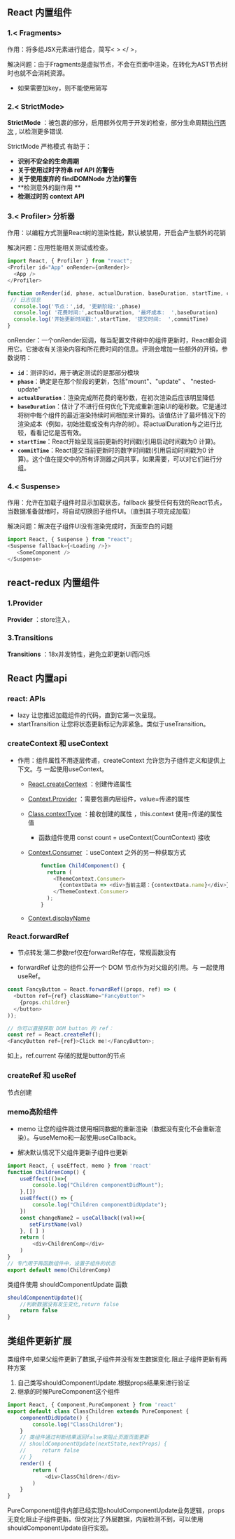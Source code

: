 

## React 内置组件

### 1.< Fragments>

作用：将多组JSX元素进行组合，简写< >  </ >，

解决问题：由于Fragments是虚拟节点，不会在页面中渲染，在转化为AST节点树时也就不会消耗资源。

- 如果需要加key，则不能使用简写

### 2.< StrictMode>

**StrictMode** ：被包裹的部分，启用额外仅用于开发的检查，部分生命周期[执行两次](https://www.cnblogs.com/EQ1024/p/16978187.html) , 以检测更多错误.

StrictMode 严格模式 有助于：

- **识别不安全的生命周期** 
- **关于使用过时字符串 ref API 的警告** 
- **关于使用废弃的 findDOMNode 方法的警告** 
- **检测意外的副作用 ** 
- **检测过时的 context API** 

### 3.< Profiler> 分析器

作用：以编程方式测量React树的渲染性能，默认被禁用，开启会产生额外的花销

解决问题：应用性能相关测试或检查。

```js
import React, { Profiler } from "react";
<Profiler id="App" onRender={onRender}>
  <App />
</Profiler>

function onRender(id, phase, actualDuration, baseDuration, startTime, commitTime) {
 // 日志信息
  console.log('节点：',id, '更新阶段:',phase)
  console.log( '花费时间:',actualDuration, '最坏成本:  ',baseDuration)
  console.log('开始更新时间戳:',startTime, '提交时间:  ',commitTime)
}
```

onRender：一个onRender回调，每当配置文件树中的组件更新时，React都会调用它。它接收有关渲染内容和所花费时间的信息。评测会增加一些额外的开销，参数说明：

- **`id`**：测评的id，用于确定测试的是那部分模块
- **`phase`**：确定是在那个阶段的更新，包括"mount"、"update" 、 "nested-update"
- **`actualDuration`**：渲染完成所花费的毫秒数，在初次渲染后应该明显降低
- **`baseDuration`**：估计了不进行任何优化下完成重新渲染UI的毫秒数。它是通过将树中每个组件的最近渲染持续时间相加来计算的。该值估计了最坏情况下的渲染成本（例如，初始挂载或没有内存的树）。将actualDuration与之进行比较，看看记忆是否有效。
- **`startTime`**：React开始呈现当前更新的时间戳(引用启动时间戳为0 计算)。
- **`commitTime`**：React提交当前更新时的数字时间戳(引用启动时间戳为0 计算)。这个值在提交中的所有评测器之间共享，如果需要，可以对它们进行分组。

### 4.< Suspense>

作用：允许在加载子组件时显示加载状态，fallback 接受任何有效的React节点，当数据准备就绪时，将自动切换回子组件UI。（直到其子项完成加载）

解决问题：解决在子组件UI没有渲染完成时，页面空白的问题

```js
import React, { Suspense } from "react";
<Suspense fallback={<Loading />}>
   <SomeComponent />
</Suspense>
```





## react-redux 内置组件

### 1.Provider

**Provider** ：store注入，

### 3.Transitions

**Transitions** ：18x并发特性，避免立即更新UI而闪烁









## React 内置api

### react: APIs

- lazy 让您推迟加载组件的代码，直到它第一次呈现。
- startTransition 让您将状态更新标记为非紧急。类似于useTransition。

### createContext 和 useContext

- 作用：组件属性不用逐层传递，createContext 允许您为子组件定义和提供上下文。与 一起使用useContext。
  - [React.createContext](https://react.docschina.org/docs/context.html#reactcreatecontext) ：创建传递属性
  
  - [Context.Provider](https://react.docschina.org/docs/context.html#contextprovider) ：需要包裹内层组件，value=传递的属性
  
  - [Class.contextType](https://react.docschina.org/docs/context.html#classcontexttype) ：接收创建的属性 ，this.context 使用=传递的属性值
    
    - 函数组件使用 const count = useContext(CountContext) 接收
    
  - [Context.Consumer](https://react.docschina.org/docs/context.html#contextconsumer) ：useContext 之外的另一种获取方式 
  
    ```js
        function ChildComponent() {
          return (
            <ThemeContext.Consumer>
              {contextData => <div>当前主题：{contextData.name}</div>}
            </ThemeContext.Consumer>
          );
        }
    ```
  
    
  
  - [Context.displayName](https://react.docschina.org/docs/context.html#contextdisplayname) 

### React.forwardRef

- 节点转发:第二参数ref仅在forwardRef存在，常规函数没有

- forwardRef 让您的组件公开一个 DOM 节点作为对父级的引用。与 一起使用useRef。

```js
const FancyButton = React.forwardRef((props, ref) => (
  <button ref={ref} className="FancyButton">
    {props.children}
  </button>
));

// 你可以直接获取 DOM button 的 ref：
const ref = React.createRef();
<FancyButton ref={ref}>Click me!</FancyButton>;
```

如上，ref.current 存储的就是button的节点

### createRef 和 useRef

节点创建





### memo高阶组件

- memo 让您的组件跳过使用相同数据的重新渲染（数据没有变化不会重新渲染）。与useMemo和一起使用useCallback。

- 解决默认情况下父组件更新子组件也更新

```js
import React, { useEffect, memo } from 'react'
function ChildrenComp() {
    useEffect(()=>{
        console.log("Children componentDidMount");
    },[])
    useEffect(() => {
        console.log("Children componentDidUpdate");
    })
    const changeName2 = useCallback((val)=>{
       setFirstName(val)
    }, [ ] )
    return (
        <div>ChildrenComp</div>
    )
}
// 专门用于再函数组件中，设置子组件的状态
export default memo(ChildrenComp)
```

类组件使用 shouldComponentUpdate 函数

```js
shouldComponentUpdate(){
    //判断数据没有发生变化,return false
    return false
}
```

## 类组件更新扩展

类组件中,如果父组件更新了数据,子组件并没有发生数据变化.阻止子组件更新有两种方案

1. 自己类写shouldComponentUpdate.根据props结果来进行验证
2. 继承的时候PureComponent这个组件

```js
import React, { Component,PureComponent } from 'react'
export default class ClassChildren extends PureComponent {
    componentDidUpdate() {
        console.log("ClassChildren");
    }
    // 类组件通过判断结果返回false来阻止页面页面更新
    // shouldComponentUpdate(nextState,nextProps) {
    //     return false
    // }
    render() {
        return (
            <div>ClassChildren</div>
        )
    }
}
```

PureComponent组件内部已经实现shouldComponentUpdate业务逻辑，props无变化阻止子组件更新。但仅对比了外层数据，内层检测不到，可以使用shouldComponentUpdate自行实现。





